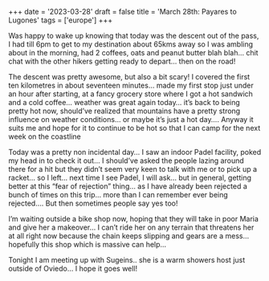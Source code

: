 +++
date = '2023-03-28'
draft = false
title = 'March 28th: Payares to Lugones'
tags = ['europe']
+++

Was happy to wake up knowing that today was the descent out of the pass, I had till 6pm to get to my destination about 65kms away so I was ambling about in the morning, had 2 coffees, oats and peanut butter blah blah… chit chat with the other hikers getting ready to depart… then on the road!

The descent was pretty awesome, but also a bit scary! I covered the first ten kilometres in about seventeen minutes… made my first stop just under an hour after starting, at a fancy grocery store where I got a hot sandwich and a cold coffee… weather was great again today… it’s back to being pretty hot now, should’ve realized that mountains have a pretty strong influence on weather conditions… or maybe it’s just a hot day…. Anyway it suits me and hope for it to continue to be hot so that I can camp for the next week on the coastline

Today was a pretty non incidental day… I saw an indoor Padel facility, poked my head in to check it out… I should’ve asked the people lazing around there for a hit but they didn’t seem very keen to talk with me or to pick up a racket… so I left… next time I see Padel, I will ask… but in general, getting better at this “fear of rejection” thing… as I have already been rejected a bunch of times on this trip… more than I can remember ever being rejected…. But then sometimes people say yes too! 

I’m waiting outside a bike shop now, hoping that they will take in poor Maria and give her a makeover… I can’t ride her on any terrain that threatens her at all right now because the chain keeps slipping and gears are a mess… hopefully this shop which is massive can help…

Tonight I am meeting up with Sugeins.. she is a warm showers host just outside of Oviedo… I hope it goes well! 
